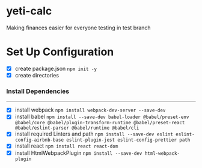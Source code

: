 # yeti-calc
Making finances easier for everyone 
testing in test branch

# Set Up Configuration
- [x] create package.json `npm init -y`
- [x] create directories
### Install Dependencies
---
- [x] install webpack
      `npm install webpack-dev-server --save-dev`
- [x] install babel
      `npm install --save-dev babel-loader @babel/preset-env @babel/core @babel/plugin-transform-runtime @babel/preset-react @babel/eslint-parser @babel/runtime @babel/cli`
- [x] install required Linters and path
      `npm install --save-dev eslint eslint-config-airbnb-base eslint-plugin-jest eslint-config-prettier path`
- [x] install react
      `npm install react react-dom`
- [x] install HtmlWebpackPlugin
      `npm install --save-dev html-webpack-plugin`